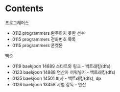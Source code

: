# Contents

프로그래머스
* 0112 programmers 완주하지 못한 선수
* 0115 programmers 전화번호 목록
* 0115 programmers 폰켓몬

백준
* 0119 baekjoon 14889 스타트와 링크 - 백트래킹(dfs)
* 0123 baekjoon 14888 연산자 끼워넣기 - 백트래킹(dfs)
* 0125 baekjoon 14501 퇴사 - 백트래킹(dfs), dp
* 0126 baekjoon 13458 시험 감독 - 연산
